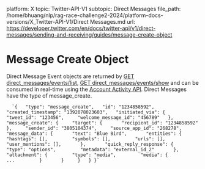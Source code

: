platform: X
topic: Twitter-API-V1
subtopic: Direct Messages
file_path: /home/bhuang/nlp/rag-race-challenge2-2024/platform-docs-versions/X_Twitter-API-V1/Direct Messages.md
url: https://developer.twitter.com/en/docs/twitter-api/v1/direct-messages/sending-and-receiving/guides/message-create-object


# Message Create Object

Direct Message Event objects are returned by [GET direct\_messages/events/list](https://developer.twitter.com/en/docs/direct-messages/sending-and-receiving/api-reference/list-events), [GET direct\_messages/events/show](https://developer.twitter.com/en/docs/direct-messages/sending-and-receiving/api-reference/get-event) and can be consumed in real-time using the [Account Activity API](https://developer.twitter.com/en/docs/accounts-and-users/subscribe-account-activity/overview). Direct Messages have the type of message\_create.

      `{   "type": "message_create",   "id": "1234858592",   "created_timestamp": "1392078023603",   "initiated_via": {     "tweet_id": "123456",     "welcome_message_id": "456789"   },   "message_create": {     "target": {       "recipient_id": "1234858592"     },     "sender_id": "3805104374",     "source_app_id": "268278",     "message_data": {       "text": "Blue Bird",       "entities": {         "hashtags": [],         "symbols": [],         "urls": [],         "user_mentions": [],       },       "quick_reply_response": {         "type": "options",         "metadata": "external_id_2"       },       "attachment": {         "type": "media",         "media": {          ...         }       }     }   } }`